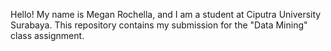Hello! My name is Megan Rochella, and I am a student at Ciputra University Surabaya. This repository contains my submission for the "Data Mining" class assignment.

